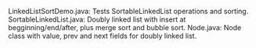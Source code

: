 LinkedListSortDemo.java: Tests SortableLinkedList operations and sorting.
SortableLinkedList.java: Doubly linked list with insert at begginning/end/after, plus merge sort and bubble sort.
Node.java: Node class with value, prev and next fields for doubly linked list.